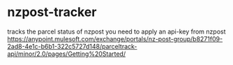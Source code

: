 # nzpost-tracker
tracks the parcel status of nzpost
you need to apply an api-key from nzpost
https://anypoint.mulesoft.com/exchange/portals/nz-post-group/b8271f09-2ad8-4e1c-b6b1-322c5727d148/parceltrack-api/minor/2.0/pages/Getting%20Started/
